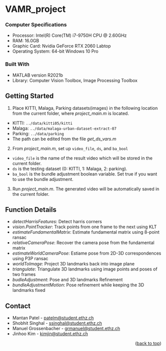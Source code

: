 # VAMR_project

### Computer Specifications

* Processor: Intel(R) Core(TM) i7-9750H CPU @ 2.60GHz
* RAM: 16.0GB
* Graphic Card: Nvidia GeForce RTX 2060 Labtop 
* Operating System: 64-bit Windows 10 Pro

### Built With

* MATLAB version R2021b
* Library: Computer Vision Toolbox, Image Processing Toolbox

<!-- HOW TO USE -->
## Getting Started

1. Place KITTI, Malaga, Parking datasets(images) in the following location from the current folder, where _project_main.m_ is located.
* KITTI: `../data/kitti05/kitti`
* Malaga: `../data/malaga-urban-dataset-extract-07`
* Parking: `../data/parking`
* The path can be edited from the file _get_ds_vars.m_

2. From _project_main.m_, set up `video_file`, `ds`, and `ba_bool`
* `video_file` is the name of the result video which will be stored in the current folder.
* `ds` is the testing dataset (0: KITTI, 1: Malaga, 2: parking).
* `ba_bool` is the bundle adjustment boolean variable. Set true if you want to use the bundle adjustment.

3. Run _project_main.m_. The generated video will be automatically saved in the current folder.

## Function Details

* _detectHarrisFeatures_: Detect harris corners
* _vision.PointTracker_: Track points from one frame to the next using KLT
* _estimateFundamentalMatrix_: Estimate fundamental matrix using 8-point ransac
* _relativeCameraPose_: Recover the camera pose from the fundamental matrix
* _estimateWorldCameraPose_: Estiame pose from 2D-3D correspondences using P3P ransac
* _worldToImage_: Project 3D landmarks back into image plane
* _triangulate_: Triangulate 3D landmarks using image points and poses of two frames
* _budleAdjustment_: Pose and 3D landmarks Refinement
* _bundleAdjustmentMotion_: Pose refinement while keeping the 3D landmarks fixed

<!-- CONTACT -->
## Contact

* Mantan Patel  - patelm@student.ethz.ch
* Shobhit Singhal - ssinghal@student.ethz.ch
* Manuel Grossenbacher - grmanuel@student.ethz.ch
* Jinhoo Kim - kimjin@student.ethz.ch



<p align="right">(<a href="#top">back to top</a>)</p>


